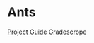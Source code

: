 # Ants
[Project Guide](https://cs61a.org/proj/ants/#problem-10-1-pt)
[Gradescrope](https://www.gradescope.com/courses/575314)